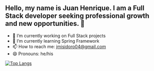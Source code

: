 ## Hello, my name is Juan Henrique. I am a Full Stack developer seeking professional growth and new opportunities. 👋

- 🔭 I’m currently working on Full Stack projects
- 🌱 I’m currently learning Spring Framework
- 📫 How to reach me: jmisidoro04@gmail.com
- 😄 Pronouns: he/his

[![Top Langs](https://github-readme-stats.vercel.app/api/top-langs/?username=JuanHenrique04&layout=donut&exclude_repo=Trabalho-Angular-main&theme=dracula)](https://github.com/JuanHenrique04/github-readme-stats)
